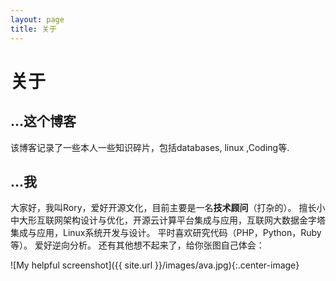 ```yaml
---
layout: page
title: 关于
---
```


# 关于

## ...这个博客

该博客记录了一些本人一些知识碎片，包括databases, linux ,Coding等.

## ...我

大家好，我叫Rory，爱好开源文化，目前主要是一名**技术顾问**（打杂的）。
擅长小中大形互联网架构设计与优化，开源云计算平台集成与应用，互联网大数据金字塔集成与应用，Linux系统开发与设计。
平时喜欢研究代码（PHP，Python，Ruby等）。
爱好逆向分析。
还有其他想不起来了，给你张图自己体会：

![My helpful screenshot]({{ site.url }}/images/ava.jpg){:.center-image}
